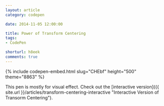 ```yaml
---
layout: article
category: codepen

date: 2014-11-05 12:00:00

title: Power of Transform Centering
tags:
- CodePen

shorturl: h8eek
comments: true
---
```


{% include codepen-embed.html slug="CHEbf" height="500" theme="8863" %}

This pen is mostly for visual effect. Check out the [interactive version]({{ site.url }}/articles/transform-centering-interactive "Interactive Version of Transorm Centering").
